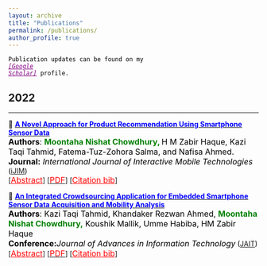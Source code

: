 ```yaml
---
layout: archive
title: "Publications"
permalink: /publications/
author_profile: true
---
```


<code style="color:black;">Publication updates can be found on my <a style ="color:#800080;" href="https://scholar.google.com/citations?user=eYJP5BUAAAAJ&hl=en"><em>[Google Scholar]</em></a> profile.</code>


## 2022
---------
<!-- Paper 02 -->
📌 [<span style="color:Blue">**A Novel Approach for Product Recommendation Using Smartphone Sensor Data**</span>](https://online-journals.org/index.php/i-jim/article/view/31617)<br>
<span style="color:black">
	<font size="3"><strong>Authors</strong>: <strong style="color:green">Moontaha Nishat Chowdhury, </strong> H M Zabir Haque, Kazi Taqi Tahmid, Fatema-Tuz-Zohora Salma, and Nafisa Ahmed. </font>
</span>
<br>
<span style="color:black">
	<font size="3"><strong>Journal:</strong><em> International Journal of Interactive Mobile Technologies</em></font> ([iJIM](https://online-journals.org/index.php/i-jim/issue/view/869))
</span>
<br>
[<a style="color:red;" href="#" onclick="$('#iran2022_abstract').toggle();return false;"><font size="3">Abstract</font></a>] [[<span style ="color:red"><font size="3">PDF</font></span>](https://moontaha_chowdhury.github.io\files\iJIM2022\A_Novel_Approach_for_Product_Recommendation_Using_.pdf)] [<a style="color:red;" href="#" onclick="$('#iran2022_bib').toggle();return false;"><font size="3">Citation bib</font></a>] 

<div id="iran2022_bib" class="bib" style="display:none;">
	<pre>
		@article{chowdhury2022novel,
		title={A Novel Approach for Product Recommendation Using Smartphone Sensor Data.},
		author={Chowdhury, Moontaha Nishat and Haque, HM and Tahmid, Kazi Taqi and Salma, Fatema-Tuz-Zohora and Ahmed, Nafisa},
		journal={International Journal of Interactive Mobile Technologies},
		volume={16},
		number={16},
		year={2022}
}
	</pre>
</div>

<div id="iran2022_abstract" class="abstract" style="display:none;">
	<p style="text-align:justify; color:black;"> 
		<font size="3">
			Human Activity-based studies have become an omnipresent 
research topic in Machine Learning. Considering the countless impacts of human 
activity on persons' everyday life, we have analyzed the correlation between 
human activity and their product preferences in our study and proposed that 
daily human activity could be a metric for product recommendation models. 
To address this previously unaccounted phenomenon, a new approach is pre
sented in our study that gives real-time recommendations to users by observing 
their activeness in daily life. However, product recommendation systems mostly 
believe in ratings, and the purchase behavior of users instead of investigating the 
precious insights of users' daily activities. But we examined smartphones' GPS 
sensor data using machine learning algorithms to urge insights from users' daily 
activeness and proposed a model for predicting the product of interest of the 
purchasers, based on the activeness of their daily life. Moreover, based on our 
model, we have introduced a prototype of a real-time recommendation system, 
especially for the retail shops that rely on users' implicit data from smartphone 
sensors to form product recommendations. For conducting our study, we devel
oped an android application that-collects embedded smartphone sensor data 
and can detect objects to provide product recommendations and product details. 
Experiment shows, that our proffered daily activeness-based recommendation 
system using smartphone sensor data, performs with a precision of 66%, but 
it is also a promising performance because it does not use customers' explicit 
feedback.
		</font>
	</p>
</div>

<!-- Paper 01 -->
📌 [<span style="color:Blue">**An Integrated Crowdsourcing Application for Embedded Smartphone Sensor Data Acquisition and Mobility Analysis**</span>](http://www.jait.us/index.php?m=content&c=index&a=show&catid=221&id=1258)<br>
<span style="color:black">
	<font size="3"><strong>Authors</strong>: Kazi Taqi Tahmid, Khandaker Rezwan Ahmed, <strong style="color:green">Moontaha Nishat Chowdhury,</strong> Koushik Mallik, Umme Habiba, HM Zabir Haque</font>
</span>
<br>
<span style="color:black">
	<font size="3"><strong>Conference:</strong><em>Journal of Advances in Information Technology</em></font> ([JAIT](http://www.jait.us/index.php?m=content&c=index&a=lists&catid=221))
</span>
<br>
[<a style="color:red;" href="#" onclick="$('#icfirb2022_abstract').toggle();return false;"><font size="3">Abstract</font></a>] [[<span style ="color:red"><font size="3">PDF</font></span>](https://moontaha_chowdhury.github.io\files\JAIT2022\An_Integrated_Crowdsourcing_Application_for_Embedd.pdf)] [<a style="color:red;" href="#" onclick="$('#icfirb2022_bib').toggle();return false;"><font size="3">Citation bib</font></a>] 

<div id="icfirb2022_bib" class="bib" style="display:none;">
	<pre>
		@article{tahmid2022integrated,
		title={An Integrated Crowdsourcing Application for Embedded Smartphone Sensor Data Acquisition and Mobility Analysis},
		author={Tahmid, Kazi Taqi and Ahmed, Khandaker Rezwan and Chowdhury, Moontaha Nishat and Mallik, Koushik and Habiba, Umme and Haque, HM Zabir},
		journal={Journal of Advances in Information Technology Vol},
		volume={13},
		number={5},
		year={2022}
	}
	</pre>
</div>

<div id="icfirb2022_abstract" class="abstract" style="display:none;">
	<p style="text-align:justify; color:black;"> 
		<font size="3">
			The proliferation of smartphones has become a 
ubiquitous platform for acquiring and analyzing data. 
Smartphones' embedded sensors have become an effective 
source for human spatial and activity-based analysis. 
Machine Learning (ML) has made significant progress in 
learning features from these raw sensor data with high 
accuracy. However, domain experts, knowing ML, can apply 
machine learning techniques for various aspects. In this 
research, we have introduced-a smartphone sensor data 
collection and analysis platform for people in general who 
have little or no knowledge of machine learning but can avail 
the services of machine learning for their purpose. We have 
built an Android application for collecting sensor data and 
developed an Automated Machine Learning (AutoML) based 
web platform for data pre-processing, visualization, and 
analysis. Spatial analysis has been conducted on our AutoML 
based web application on GPS sensor data. We evaluated the 
most visited places of our app users using clustering 
techniques. The experiment shows that the DBSCAN 
clustering algorithm gives superior performance over K
means clustering for our spatial analysis on GPS sensor data. 
		</font>
	</p>
</div>


